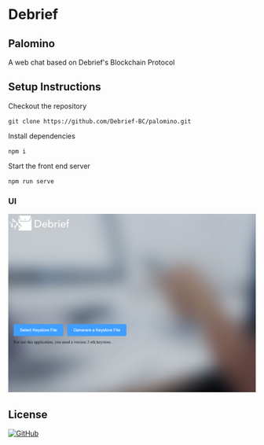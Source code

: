 # Debrief

## Palomino
A web chat based on Debrief's Blockchain Protocol

## Setup Instructions
Checkout the repository
```
git clone https://github.com/Debrief-BC/palomino.git
```
Install dependencies
```
npm i
```
Start the front end server
```
npm run serve
```  
### UI
![Debrief Palomino UI](web.png)

## License

[![GitHub](https://img.shields.io/github/license/Debrief-BC/palomino.svg)](https://github.com/Debrief-BC/palomino/blob/master/LICENSE)

